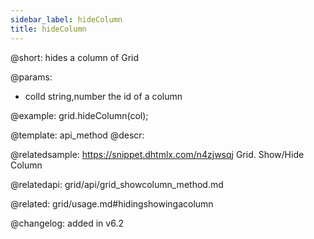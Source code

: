 ```yaml
---
sidebar_label: hideColumn
title: hideColumn
---          
```


@short: hides a column of Grid


@params:
- colId	string,number	the id of a column



@example:
grid.hideColumn(col);


@template: api_method
@descr:

@relatedsample: https://snippet.dhtmlx.com/n4zjwsqj	Grid. Show/Hide Column

@relatedapi: grid/api/grid_showcolumn_method.md

@related: grid/usage.md#hidingshowingacolumn

@changelog: added in v6.2

